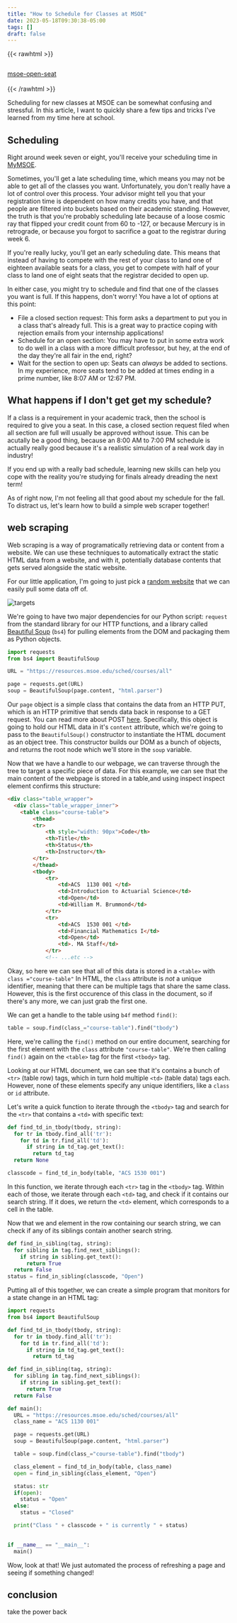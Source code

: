 ```yaml
---
title: "How to Schedule for Classes at MSOE"
date: 2023-05-18T09:30:38-05:00
tags: []
draft: false
---
```


{{< rawhtml >}}
  <div class="socials">
    <div class="social2">
      <a href="https://github.com/xiugaze/msoe-open-seat">
        <pre data-feather="github"></pre>
        msoe-open-seat
      </a>
    </div>
  </div>
  <br>
{{< /rawhtml >}}

Scheduling for new classes at MSOE can be somewhat confusing and stressful. 
In this article, I want to quickly share a few tips and tricks I've learned from my time here at school.

## Scheduling

Right around week seven or eight, you'll receive your scheduling time in [MyMSOE](https://my.msoe.edu). 

Sometimes, you'll get a late scheduling time, which means you may not be able to get all of the classes you want. 
Unfortunately, you don't really have a lot of control over this process. 
Your advisor might tell you that your registration time is dependent on how many credits you have, and that people are filtered into buckets based on their academic standing. 
However, the truth is that you're probably scheduling late because of a loose cosmic ray that flipped your credit count from 60 to -127, or because Mercury is in retrograde, or because you forgot to sacrifice a goat to the registrar during week 6.

If you're really lucky, you'll get an early scheduling date. 
This means that instead of having to compete with the rest of your class to land one of eighteen available seats for a class, you get to compete with half of your class to land one of eight seats that the registrar decided to open up. 

In either case, you might try to schedule and find that one of the classes you want is full. 
If this happens, don't worry!
You have a lot of options at this point:

- File a closed section request: This form asks a department to put you in a class that's already full. This is a great way to practice coping with rejection emails from your internship applications!
- Schedule for an open section: You may have to put in some extra work to do well in a class with a more difficult professor, but hey, at the end of the day they're all fair in the end, right?
- Wait for the section to open up: Seats can *always* be added to sections. In my experience, more seats tend to be added at times ending in a prime number, like 8:07 AM or 12:67 PM.

## What happens if I don't get get my schedule?

If a class is a requirement in your academic track, then the school is required to give you a seat. 
In this case, a closed section request filed when all section are full will usually be approved without issue. This can be acutally be a good thing, because an 8:00 AM to 7:00 PM schedule is actually really good because it's a realistic simulation of a real work day in industry!

If you end up with a really bad schedule, learning new skills can help you cope with the reality you're studying for finals already dreading the next term!

As of right now, I'm not feeling all that good about my schedule for the fall. 
To distract us, let's learn how to build a simple web scraper together!

## web scraping

Web scraping is a way of programatically retrieving data or content from a website. 
We can use these techniques to automatically extract the static HTML data from a website, and with it, potentially database contents that gets served alongside the static website.  

For our little application, I'm going to just pick a [random website](https://resources.msoe.edu/sched/courses/all) that we can easily pull some data off of. 

![targets](/images/scheduler.png)

We're going to have two major dependencies for our Python script: `request` from the standard library for our HTTP functions, and a library called [Beautiful Soup](https://www.crummy.com/software/BeautifulSoup/bs4/doc/) (`bs4`) for pulling elements from the DOM and packaging them as Python objects. 

```python
import requests
from bs4 import BeautifulSoup

URL = "https://resources.msoe.edu/sched/courses/all"

page = requests.get(URL)
soup = BeautifulSoup(page.content, "html.parser")

```

Our `page` object is a simple class that contains the data from an HTTP PUT, which is an HTTP primitive that sends data back in response to a GET request. 
You can read more about POST [here](https://developer.mozilla.org/en-US/docs/Web/HTTP/Methods/PUT).
Specifically, this object is going to hold our HTML data in it's `content` attribute, which we're going to pass to the `BeautifulSoup()` constructor to instantiate the HTML document as an object tree. 
This constructor builds our DOM as a bunch of objects, and returns the root node which we'll store in the `soup` variable. 

Now that we have a handle to our webpage, we can traverse through the tree to target a specific piece of data. 
For this example, we can see that the main content of the webpage is stored in a table,and using inspect inspect element confirms this structure: 

```html 
<div class="table_wrapper">
  <div class="table_wrapper_inner">
    <table class="course-table">
        <thead>
        <tr>
            <th style="width: 90px">Code</th>
            <th>Title</th>
            <th>Status</th>
            <th>Instructor</th>
        </tr>
        </thead>
        <tbody>
            <tr>
                <td>ACS  1130 001 </td>
                <td>Introduction to Actuarial Science</td>
                <td>Open</td>
                <td>William M. Brummond</td>
            </tr>
            <tr>
                <td>ACS  1530 001 </td>
                <td>Financial Mathematics I</td>
                <td>Open</td>
                <td>. MA Staff</td>
            </tr>
            <!-- ...etc -->
```
Okay, so here we can see that all of this data is stored in a `<table>` with `class ="course-table"`
In HTML, the `class` attribute is *not* a unique identifier, meaning that there can be multiple tags that share the same class. 
However, this is the first occurence of this class in the document, so if there's any more, we can just grab the first one. 

We can get a handle to the table using  `b4f` method `find()`:

```python
table = soup.find(class_="course-table").find("tbody")
```
Here, we're calling the `find()` method on our entire document, searching for the first element with the `class` attribute `"course-table"`.
We're then calling `find()` again on the `<table>` tag for the first `<tbody>` tag. 

Looking at our HTML document, we can see that it's contains a bunch of `<tr>` (table row) tags, which in turn hold multiple `<td>` (table data) tags each. 
However, none of these elements specify any unique identifiers, like a `class` or `id` attribute. 

Let's write a quick function to iterate through the `<tbody>` tag and search for the `<tr>` that contains a `<td>` with specific text:

```python
def find_td_in_tbody(tbody, string):
  for tr in tbody.find_all('tr'):
    for td in tr.find_all('td'):
      if string in td_tag.get_text():
        return td_tag
  return None

classcode = find_td_in_body(table, "ACS 1530 001")
```

In this function, we iterate through each `<tr>` tag in the `<tbody>` tag. 
Within each of those, we iterate through each `<td>` tag, and check if it contains our search string. If it does, we return the `<td>` element, which corresponds to a cell in the table.

Now that we and element in the row containing our search string, we can check if any of its siblings contain another search string. 

```python
def find_in_sibling(tag, string):
  for sibling in tag.find_next_siblings():
    if string in sibling.get_text():
      return True
  return False
status = find_in_sibling(classcode, "Open")
```
Putting all of this together, we can create a simple program that monitors for a state change in an HTML tag:

```python
import requests
from bs4 import BeautifulSoup

def find_td_in_tbody(tbody, string):
  for tr in tbody.find_all('tr'):
    for td in tr.find_all('td'):
      if string in td_tag.get_text():
        return td_tag

def find_in_sibling(tag, string):
  for sibling in tag.find_next_siblings():
    if string in sibling.get_text():
      return True
  return False

def main():
  URL = "https://resources.msoe.edu/sched/courses/all"
  class_name = "ACS 1130 001"

  page = requests.get(URL)
  soup = BeautifulSoup(page.content, "html.parser")

  table = soup.find(class_="course-table").find("tbody")

  class_element = find_td_in_body(table, class_name)
  open = find_in_sibling(class_element, "Open")

  status: str
  if(open):
    status = "Open"
  else:
    status = "Closed"

  print("Class " + classcode + " is currently " + status)
  

if __name__ == "__main__":
  main()

```
Wow, look at that! 
We just automated the process of refreshing a page and seeing if something changed!

## conclusion

take the power back
